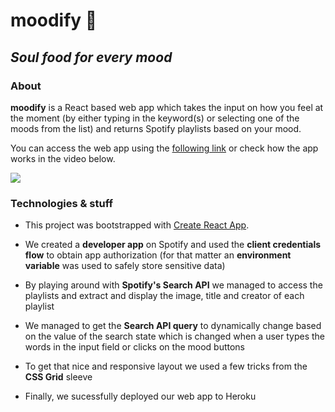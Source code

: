 # moodify :purple_heart:	
## *Soul food for every mood*

### About

**moodify** is a React based web app which takes the input on how you feel at the moment (by either typing in the keyword(s) or selecting one of the moods from the list) and returns Spotify playlists based on your mood.

You can access the web app using the [following link](https://moodify-webapp.herokuapp.com/) or check how the app works in the video below.

![](moodify.gif)

### Technologies & stuff

- This project was bootstrapped with [Create React App](https://github.com/facebook/create-react-app).

- We created a **developer app** on Spotify and used the **client credentials flow** to obtain app authorization (for that matter an **environment variable** was used to safely store sensitive data)

- By playing around with **Spotify's Search API** we managed to access the playlists and extract and display the image, title and creator of each playlist

- We managed to get the **Search API query** to dynamically change based on the value of the search state which is changed when a user types the words in the input field or clicks on the mood buttons

- To get that nice and responsive layout we used a few tricks from the **CSS Grid** sleeve

- Finally, we sucessfully deployed our web app to Heroku